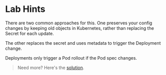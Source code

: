 # Lab Hints

There are two common approaches for this. One preserves your config changes by keeping old objects in Kubernetes, rather than replacing the Secret for each update.

The other replaces the secret and uses metadata to trigger the Deployment change.

Deployments only trigger a Pod rollout if the Pod spec changes. 

> Need more? Here's the [solution](solution.md).